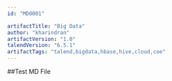```yaml
---
id: "MD0001"

artifactTitle: "Big Data"
author: "kharindran"
artifactVersion: "1.0"
talendVersion: "6.5.1"
artifactTags: "talend,bigdata,hbase,hive,cloud,coe"
---
```


##Test MD File